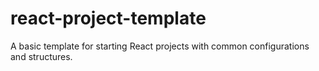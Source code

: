 # react-project-template
A basic template for starting React projects with common configurations and structures.

